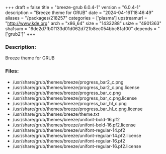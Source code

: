 +++
draft = false
title = "breeze-grub 6.0.4-1"
version = "6.0.4-1"
description = "Breeze theme for GRUB"
date = "2024-04-16T18:46:49"
aliases = "/packages/218257"
categories = ['plasma']
upstreamurl = "http://www.kde.org"
arch = "x86_64"
size = "1433288"
usize = "4901363"
sha1sum = "6de2d7fb0f133d01d062d721b8ec054bbc81af00"
depends = "['grub2']"
+++
### Description: 
Breeze theme for GRUB

### Files: 
* /usr/share/grub/themes/breeze/progress_bar2_c.png
* /usr/share/grub/themes/breeze/progress_bar2_c.png.license
* /usr/share/grub/themes/breeze/progress_bar_c.png
* /usr/share/grub/themes/breeze/progress_bar_c.png.license
* /usr/share/grub/themes/breeze/progress_bar_hl_c.png
* /usr/share/grub/themes/breeze/progress_bar_hl_c.png.license
* /usr/share/grub/themes/breeze/theme.txt
* /usr/share/grub/themes/breeze/unifont-bold-16.pf2
* /usr/share/grub/themes/breeze/unifont-bold-16.pf2.license
* /usr/share/grub/themes/breeze/unifont-regular-14.pf2
* /usr/share/grub/themes/breeze/unifont-regular-14.pf2.license
* /usr/share/grub/themes/breeze/unifont-regular-16.pf2
* /usr/share/grub/themes/breeze/unifont-regular-16.pf2.license
